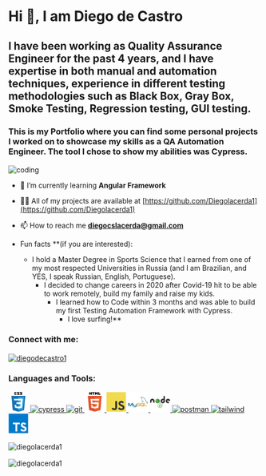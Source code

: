 
<h1 align="left">Hi 👋, I am Diego de Castro </h1>
  <h2>I have been working as Quality Assurance Engineer for the past 4 years, and I have expertise in both manual and automation techniques, experience in different testing methodologies such as Black Box, Gray Box, Smoke Testing, Regression testing, GUI testing.</h2>


<h3 align="left">This is my Portfolio where you can find some personal projects I worked on to showcase my skills as a QA Automation Engineer. The tool I chose to show my abilities was Cypress.</h3>

<img align="center" alt="coding" width="400" src="https://camo.githubusercontent.com/19db51af5f90f1b152bc0b9078f5fe97053955be5074f03f17019c70345bdcdb/68747470733a2f2f6d69726f2e6d656469756d2e636f6d2f6d61782f313336302f302a37513379765349765f7430696f4a2d5a2e676966">

- 🌱 I’m currently learning **Angular Framework**

- 👨‍💻 All of my projects are available at [https://github.com/Diegolacerda1](https://github.com/Diegolacerda1)

- 📫 How to reach me **diegocslacerda@gmail.com**

- Fun facts **(if you are interested):
  - I hold a Master Degree in Sports Science that I earned from one of my most respected Universities in Russia (and I am Brazilian, and YES, I speak Russian, English, Portuguese).
    - I decided to change careers in 2020 after Covid-19 hit to be able to work remotely, build my family and raise my kids.
      - I learned how to Code within 3 months and was able to build my first Testing Automation Framework with Cypress.
        - I love surfing!**


<h3 align="left">Connect with me:</h3>
<p align="left">
<a href="https://linkedin.com/in/diegodecastro1" target="blank"><img align="center" src="https://raw.githubusercontent.com/rahuldkjain/github-profile-readme-generator/master/src/images/icons/Social/linked-in-alt.svg" alt="diegodecastro1" height="30" width="40" /></a>
</p>


<h3 align="left">Languages and Tools:</h3>
<p align="left"> <a href="https://www.w3schools.com/css/" target="_blank" rel="noreferrer"> <img src="https://raw.githubusercontent.com/devicons/devicon/master/icons/css3/css3-original-wordmark.svg" alt="css3" width="40" height="40"/> </a> <a href="https://www.cypress.io" target="_blank" rel="noreferrer"> <img src="https://raw.githubusercontent.com/simple-icons/simple-icons/6e46ec1fc23b60c8fd0d2f2ff46db82e16dbd75f/icons/cypress.svg" alt="cypress" width="40" height="40"/> </a> <a href="https://git-scm.com/" target="_blank" rel="noreferrer"> <img src="https://www.vectorlogo.zone/logos/git-scm/git-scm-icon.svg" alt="git" width="40" height="40"/> </a> <a href="https://www.w3.org/html/" target="_blank" rel="noreferrer"> <img src="https://raw.githubusercontent.com/devicons/devicon/master/icons/html5/html5-original-wordmark.svg" alt="html5" width="40" height="40"/> </a> <a href="https://developer.mozilla.org/en-US/docs/Web/JavaScript" target="_blank" rel="noreferrer"> <img src="https://raw.githubusercontent.com/devicons/devicon/master/icons/javascript/javascript-original.svg" alt="javascript" width="40" height="40"/> </a> <a href="https://www.mysql.com/" target="_blank" rel="noreferrer"> <img src="https://raw.githubusercontent.com/devicons/devicon/master/icons/mysql/mysql-original-wordmark.svg" alt="mysql" width="40" height="40"/> </a> <a href="https://nodejs.org" target="_blank" rel="noreferrer"> <img src="https://raw.githubusercontent.com/devicons/devicon/master/icons/nodejs/nodejs-original-wordmark.svg" alt="nodejs" width="40" height="40"/> </a> <a href="https://postman.com" target="_blank" rel="noreferrer"> <img src="https://www.vectorlogo.zone/logos/getpostman/getpostman-icon.svg" alt="postman" width="40" height="40"/> </a> <a href="https://tailwindcss.com/" target="_blank" rel="noreferrer"> <img src="https://www.vectorlogo.zone/logos/tailwindcss/tailwindcss-icon.svg" alt="tailwind" width="40" height="40"/> </a> <a href="https://www.typescriptlang.org/" target="_blank" rel="noreferrer"> <img src="https://raw.githubusercontent.com/devicons/devicon/master/icons/typescript/typescript-original.svg" alt="typescript" width="40" height="40"/> </a> </p>


<p><img align="center" src="https://github-readme-stats.vercel.app/api/top-langs?username=diegolacerda1&show_icons=true&locale=en&layout=compact" alt="diegolacerda1" /></p>


<p><img align="center" src="https://github-readme-streak-stats.herokuapp.com/?user=diegolacerda1&" alt="diegolacerda1" /></p>

    
